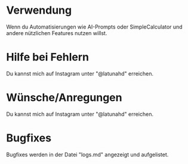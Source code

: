 # Verwendung
Wenn du Automatisierungen wie AI-Prompts oder SimpleCalculator und andere nützlichen Features nutzen willst.

# Hilfe bei Fehlern
Du kannst mich auf Instagram unter "@latunahd" erreichen.

# Wünsche/Anregungen
Du kannst mich auf Instagram unter "@latunahd" erreichen.

# Bugfixes
Bugfixes werden in der Datei "logs.md" angezeigt und aufgelistet.
